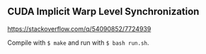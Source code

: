 ## CUDA Implicit Warp Level Synchronization

https://stackoverflow.com/q/54090852/7724939

Compile with `$ make` and run with `$ bash run.sh`.
